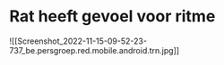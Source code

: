 # Rat heeft gevoel voor ritme
![[Screenshot_2022-11-15-09-52-23-737_be.persgroep.red.mobile.android.trn.jpg]]